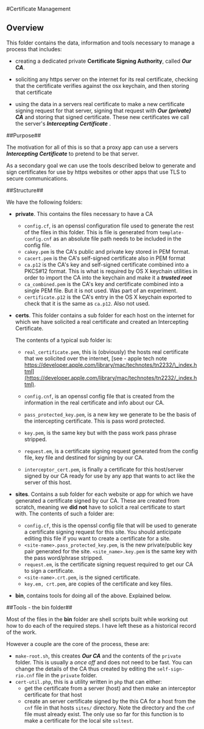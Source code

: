 #Certificate Management
## Overview
This folder contains the data, information and tools necessary to manage a process that includes:

-	creating a dedicated private __Certificate Signing Authority__, called __*Our CA*__.

-	soliciting any https server on the internet for its real certificate, checking that the certificate verifies against the osx keychain, and then storing that certificate

-	using the data in a servers real certificate to make a new certificate signing request for that server, signing that request with __*Our (private) CA*__ and storing that signed certificate. These new certificates we call the server's __*Intercepting Certificate*__ .

##Purpose##

The motivation for all of this is so that a proxy app can use a servers __*Intercepting Certificate*__ to pretend to be that server.

As a secondary goal we can use the tools described below to generate and sign certificates for use by https websites or other apps that use TLS to secure communications.

##Structure##

We have the following folders:

-	__private__. This contains the files necessary to have a CA
	-	```config.cf```, is an openssl configuration file used to generate the rest of the files in this folder. This is file is generated from ```template-config.cnf``` as an absolute file path needs to be included in the config file.
	-	```cakey.pem``` is the CA's public and private key stored in PEM format.
	-	```cacert.pem``` is the CA's self-signed certificate also in PEM format
	-	```ca.p12``` is the CA's key and self-signed certificate combined into a PKCS#12 format. This is what is required by OS X keychain utilities in order to import the CA into the keychain and make it a __*trusted root*__
	-	```ca_combined.pem``` is the CA's key and certificate combined into a single PEM file. But it is not used. Was part of an experiment.
	-	```certificate.p12``` is the CA's entry in the OS X keychain exported to check that it is the same as ```ca.p12```. Also not used.

-	__certs__. This folder contains a sub folder for each host on the internet for which we have solicited a real certificate and created an Intercepting Certificate.
	
	The contents of a typical sub folder is:
	
	-	```real_certificate.pem```, this is (obviously) the hosts real certificate that we solicited over the internet, [see - apple tech note https://developer.apple.com/library/mac/technotes/tn2232/\_index.html](https://developer.apple.com/library/mac/technotes/tn2232/_index.html).

	-	```config.cnf```, is an openssl config file that is created from the information in the real certificate and info about our CA.
	-	```pass_protected_key.pem```, is a new key we generate to be the basis of the intercepting certificate. This is pass word protected.
	-	```key.pem```, is the same key but with the pass work pass phrase stripped.
	-	```request.em```, is a certificate signing request generated from the config file, key file and destined for signing by our CA.
	-	```interceptor_cert.pem```, is finally a certificate for this host/server signed by our CA ready for use by any app that wants to act like the server of this host. 

-	__sites__. Contains a sub folder for each website or app for which we have generated a certificate signed by our CA. These are created from scratch, meaning we __did not__ have to solicit a real certificate to start with. The contents of such a folder are:
	-	```config.cf```, this is the openssl config file that will be used to generate a certificate signing request for this site. You should anticipate editing this file if you want to create a certificate for a site.
	-	```<site-name>.pass_protected_key.pem```, is the new private/public key pair generated for the site. ```<site_name>.key.pem``` is the same key with the pass word/phrase stripped.
	-	```request.em```, is the certificate signing request required to get our CA to sign a certificate.
	-	```<site-name>.crt.pem```, is the signed certificate.
	-	```key.em, crt.pem```, are copies of the certificate and key files.

-	__bin__, contains tools for doing all of the above. Explained below.

##Tools - the bin folder##

Most of the files in the __bin__ folder are shell scripts built while working out how to do each of the required steps. I have left these as a historical record of the work.

However a couple are the core of the process, these are:

-	```make-root.sh```, this creates __*Our CA*__ and the contents of the ```private``` folder. This is usually a *once off* and does not need to be fast. You can change the details of the CA thus created by editing the ```self-sign-rio.cnf``` file in the ```private``` folder.
-	```cert-util.php```, this is a utility written in `php` that can either:
	-	get the certificate from a server (host) and then make an interceptor certificate for that host
	-	create an server certificate signed by the this CA for a host from the `cnf` file in that hosts `sites/` directory. Note the directory and the `cnf` file must already exist. The only use so far for this function is to make a certificate for the local site `ssltest`.	

